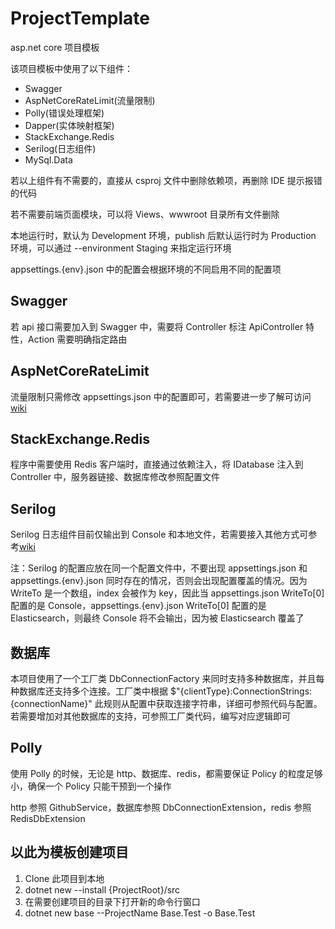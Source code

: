 ProjectTemplate
===============

asp.net core 项目模板

该项目模板中使用了以下组件：
- Swagger
- AspNetCoreRateLimit(流量限制)
- Polly(错误处理框架)
- Dapper(实体映射框架)
- StackExchange.Redis
- Serilog(日志组件)
- MySql.Data

若以上组件有不需要的，直接从 csproj 文件中删除依赖项，再删除 IDE 提示报错的代码

若不需要前端页面模块，可以将 Views、wwwroot 目录所有文件删除

本地运行时，默认为 Development 环境，publish 后默认运行时为 Production 环境，可以通过 --environment Staging 来指定运行环境

appsettings.{env}.json 中的配置会根据环境的不同启用不同的配置项

Swagger
-------

若 api 接口需要加入到 Swagger 中，需要将 Controller 标注 ApiController 特性，Action 需要明确指定路由

AspNetCoreRateLimit
-------------------

流量限制只需修改 appsettings.json 中的配置即可，若需要进一步了解可访问[wiki](https://github.com/stefanprodan/AspNetCoreRateLimit/wiki)

StackExchange.Redis
-------------------

程序中需要使用 Redis 客户端时，直接通过依赖注入，将 IDatabase 注入到 Controller 中，服务器链接、数据库修改参照配置文件

Serilog
-------

Serilog 日志组件目前仅输出到 Console 和本地文件，若需要接入其他方式可参考[wiki](https://github.com/serilog/serilog/wiki/Provided-Sinks)

注：Serilog 的配置应放在同一个配置文件中，不要出现 appsettings.json 和 appsettings.{env}.json 同时存在的情况，否则会出现配置覆盖的情况。因为 WriteTo 是一个数组，index 会被作为 key，因此当 appsettings.json WriteTo[0] 配置的是 Console，appsettings.{env}.json WriteTo[0] 配置的是 Elasticsearch，则最终 Console 将不会输出，因为被 Elasticsearch 覆盖了

数据库
---------

本项目使用了一个工厂类 DbConnectionFactory 来同时支持多种数据库，并且每种数据库还支持多个连接。工厂类中根据 $"{clientType}:ConnectionStrings:{connectionName}" 此规则从配置中获取连接字符串，详细可参照代码与配置。若需要增加对其他数据库的支持，可参照工厂类代码，编写对应逻辑即可

Polly
-----

使用 Polly 的时候，无论是 http、数据库、redis，都需要保证 Policy 的粒度足够小，确保一个 Policy 只能干预到一个操作

http 参照 GithubService，数据库参照 DbConnectionExtension，redis 参照 RedisDbExtension

以此为模板创建项目
----------------

1. Clone 此项目到本地
2. dotnet new --install {ProjectRoot}/src
3. 在需要创建项目的目录下打开新的命令行窗口
4. dotnet new base --ProjectName Base.Test -o Base.Test
